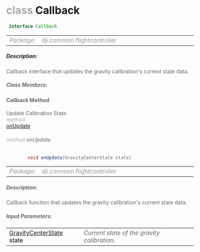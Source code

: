 <div class="article"><h1 ><font color="#AAA">class </font>Callback</h1></div>

~~~java
 interface Callback 
~~~

<html><table class="table-supportedby"><tr valign="top"><td width=15%><font color="#999"><i>Package:</i></td><td width=85%><font color="#999">dji.common.flightcontroller</td></tr></table></html>



##### Description:



<font color="#666">Callback interface that updates the gravity calibration's current state data.



##### Class Members:



#### Callback Method

<div class="api-row" id="djiflightcontroller_djigravitycenteronupdatecalibrationstate"><div class="api-col left">Update Calibration State</div><div class="api-col middle" style="color:#AAA">method</div><div class="api-col right"><a class="trigger" href="#djiflightcontroller_djigravitycenteronupdatecalibrationstate_inline">onUpdate</a></div></div><div class="inline-doc" id="djiflightcontroller_djigravitycenteronupdatecalibrationstate_inline"

><div class="article"><h6 ><font color="#AAA">method </font>onUpdate</h6></div>

~~~java
        void onUpdate(GravityCenterState state)
~~~

<html><table class="table-supportedby"><tr valign="top"><td width=15%><font color="#999"><i>Package:</i></td><td width=85%><font color="#999">dji.common.flightcontroller</td></tr></table></html>



##### Description:



<font color="#666">Callback function that updates the gravity calibration's current state data.



##### Input Parameters:

<html><table class="table-inline-parameters"><tr valign="top"><td><font color="#70BF41"><a href="/Components/FlightController/DJIFlightController_DJIGravityCenterState.html#djiflightcontroller_djigravitycenterstate">GravityCenterState</a> <font color="#000">state</td><td><font color="#666"><i>Current state of the gravity calibration.</i></td></tr></table></html></div>


